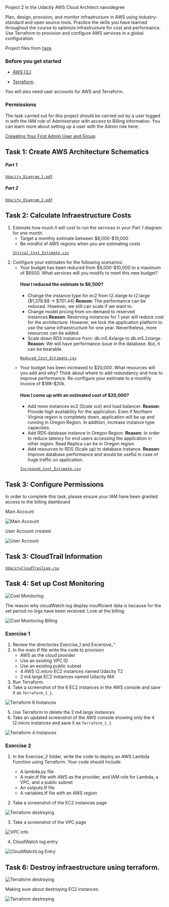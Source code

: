 Project 2 in the Udacity AWS Cloud Architect nanodegree

Plan, design, provision, and monitor infrastructure in AWS using industry-standard and open source tools. Practice the skills you have learned throughout the course to optimize infrastructure for cost and performance. Use Terraform to provision and configure AWS services in a global configuration.

Project files from [here](https://github.com/Marvinsky/aws_design_provision_monitor_infraestructure_scale).


<h3>Before you get started</h3>

*   [AWS CLI](https://aws.amazon.com/es/cli/).

*   [Terraform](https://www.terraform.io/).


You will also need user accounts for AWS and Terraform.

<h3>Permissions</h3>
The task carried out for this project should be carried out by a user logged in with the IAM role of Administrator with access to Billing information. You can learn more about setting up a user with the Admin role here: 

[Creaating Your First Admin User and Group](https://www.terraform.io/).

<h2>Task 1: Create AWS Architecture Schematics</h2>

<h5>Part 1</h5>

[`Udacity_Diagram_1.pdf`](resources/Udacity_Diagram_1.pdf)

<h5>Part 2</h5>

[`Udacity_Diagram_2.pdf`](resources/Udacity_Diagram_2.pdf)

<h2>Task 2: Calculate Infraestructure Costs</h2>

<ol>
<li>Estimate how much it will cost to run the services in your Part 1 diagram for one month.
<ul>
<li>Target a monthly estimate between $8,000-$10,000</li>
<li>Be mindful of AWS regions when you are estimating costs</li>
</ul>

[`Initial_Cost_Estimate.csv`](resources/Initial_Cost_Estimate.csv)
</li>
<li>Configure your estimates for the following scenarios:
<ul>
    <li>Your budget has been reduced from $8,000-$10,000 to a maximum of $6500. What services will you modify to meet this new budget?</li>

<h4>How I reduced the estimate to $6,500?</h4>
<ul>
    <li>Change the instance type for ec2 from t2.xlarge to t2.large ($1,378.88 -> $701.44) <b>Reason</b>: The performance can be reduced. However, we still can scale if we want to.</li>
    <li>Change model pricing from on-demand to reserved instances.<b>Reason</b>: Reserving instances for 1 year will reduce cost for the architecture. However, we lock the application platform to use the same infraestructure for one year. Nevertheless, more resources can be added.</li>
    <li>Scale down RDS instance from: db.m5.4xlarge to db.m5.2xlarge. <b>Reason</b>: We will have performance issue in the database. But, it can be bearable.
</ul>

[`Reduced_Cost_Estimate.csv`](resources/Reduced_Cost_Estimate.csv) 

<li>Your budget has been increased to $20,000. What resources will you add and why? Think about where to add redundancy and how to improve performance. Re-configure your estimate to a monthly invoice of $18K-$20k.
</li>

<h4>How I come up with an estimated cost of $20,000?</h4>

<ul>
    <li>Add more instances ec2 (Scale out) and load balancer. <b>Reason</b>: Provide high availability for the application. Even if Northern Virginia region is completely down, application will be up and running in Oregon Region. In addition, increase instance type capacities.</li>
    <li>Add RDS database instance in Oregon Region. <b>Reason</b>: In order to reduce latency for end users accessing the application in other region. Read Replica can be in Oregon region.</li>
    <li>Add resources to RDS (Scale up) to database instance. <b>Reason</b>: Improve database performance and would be useful in case of huge traffic on application.</li>
</ul>

[`Increased_Cost_Estimate.csv`](resources/Increased_Cost_Estimate.csv) 
</ul>
</li>
</ol>

<h2>Task 3: Configure Permissions</h2>

In order to complete this task, please ensure your IAM have been granted access to the billing dashboard

Main Account

![Main Account](resources/screenshots/udacity_password_policy.jpg "Main Account")

User Account created

![User Account](resources/screenshots/udacity_password_policy.png "User Account")

<h2>Task 3: CloudTrail Information</h2>

[`UdacityCloudTrailLog.csv`](resources/UdacityCloudTrailLog.csv) 


<h2>Task 4: Set up Cost Monitoring</h2>

![Cost Monitoring](resources/screenshots/CloudWatch_alarm.png "Cost Monitoring")

The reason why cloudWatch log display insufficient data is because for the set period no logs have been received. Look at the billing:

![Cost Monitoring Billing](resources/screenshots/CloudWatch_alarm_2.png "Cost Monitoring Billing")


### Exercise 1

1. Review the directories Exercise_1 and Excersive_"
2. In the main.tf file write the code to provision
   * AWS as the cloud provider
   * Use an existing VPC ID
   * Use an existing public subnet
   * 4 AWS t2.micro EC2 instances named Udacity T2
   * 2 m4.large EC2 instances named Udacity M4
3. Run Terraform. 
4. Take a screenshot of the 6 EC2 instances in the AWS console and save it as `Terraform_1_1`.


![Terraform 6 Instances](resources/screenshots/Terraform_1_1.png "Terraform 6 Instances")

5. Use Terraform to  delete the 2 m4.large instances 
6. Take an updated screenshot of the AWS console showing only the 4 t2.micro instances and save it as `Terraform_1_2`

![Terraform 4 Instances](resources/screenshots/Terraform_1_2.png "Terraform 4 Instances")


### Exercise 2

1. In the  Exercise_2 folder, write the code to deploy an AWS Lambda Function using Terraform. Your code should include:

   * A lambda.py file
   * A main.tf file with AWS as the provider, and IAM role for Lambda, a VPC, and a public subnet
   * An outputs.tf file
   * A variables.tf file with an AWS region
  
2. Take a screenshot of the EC2 instances page

![Terraform destroying](resources/screenshots/Terraform_2_1.png "Terraform destroying")

3. Take a screenshot of the VPC page 


![VPC info](resources/screenshots/Terraform_2_2.png "VPC info")

4. CloudWatch log entry

![CloudWatchLog Entry](resources/screenshots/Terraform_2_3.png "CloudWatchLog Entry")

<h2>Task 6: Destroy infraestructure using terraform.</h2>

![Terraform destroying](resources/screenshots/Terraform_destroyed.png "Terraform destroying")


Making sure about destroying EC2 instances.

![Terraform destroying](resources/screenshots/Terraform_destroyed_2.png "Terraform destroying")
